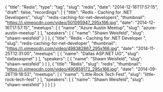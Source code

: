 {
  "title": "Redis",
  "type": "tag",
  "slug": "redis",
  "date": "2014-12-16T17:57:15",
  "draft": false,
  "recordings": [
    {
      "title": "Redis - Caching for .NET Developers",
      "slug": "redis-caching-for-net-developers",
      "thumbnail": "https://i.vimeocdn.com/video/501095947_295x166.jpg",
      "date": "2014-12-16T17:57:15",
      "meetups": [
        {
          "name": "Azure Austin Meetup",
          "slug": "azure-austin-meetup"
        }
      ],
      "speakers": [
        {
          "name": "Shawn Weisfeld",
          "slug": "shawn-weisfeld"
        }
      ]
    },
    {
      "title": "Redis - Caching for .NET Developer ",
      "slug": "redis-caching-for-net-developer",
      "thumbnail": "https://i.vimeocdn.com/video/498382867_295x166.jpg",
      "date": "2014-11-25T12:31:00",
      "meetups": [
        {
          "name": "Dallas ASP.NET UG",
          "slug": "dallasaspnet"
        }
      ],
      "speakers": [
        {
          "name": "Shawn Weisfeld",
          "slug": "shawn-weisfeld"
        }
      ]
    },
    {
      "title": "Redis",
      "slug": "redis",
      "thumbnail": "https://i.vimeocdn.com/video/490859172_295x166.jpg",
      "date": "2014-09-26T19:18:53",
      "meetups": [
        {
          "name": "Little Rock Tech Fest",
          "slug": "little-rock-tech-fest"
        }
      ],
      "speakers": [
        {
          "name": "Shawn Weisfeld",
          "slug": "shawn-weisfeld"
        }
      ]
    }
  ]
}
